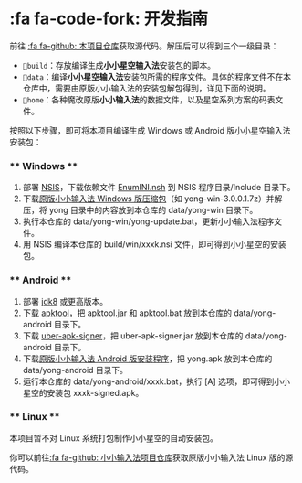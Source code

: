 # :fa fa-code-fork: 开发指南

前往 [:fa fa-github: 本项目仓库][小小星空仓库]获取源代码。解压后可以得到三个一级目录：

* `📂build`：存放编译生成**小小星空输入法**安装包的脚本。
* `📂data`：编译**小小星空输入法**安装包所需的程序文件。具体的程序文件不在本仓库中，需要由原版小小输入法的安装包解包得到，详见下面的说明。
* `📂home`：各种魔改原版**小小输入法**的数据文件，以及星空系列方案的码表文件。

按照以下步骤，即可将本项目编译生成 Windows 或 Android 版小小星空输入法安装包：

<!-- tabs:start -->

### ** Windows **

1. 部署 [NSIS](https://nsis.sourceforge.io/Download)，下载依赖文件 [EnumINI.nsh](https://nsis.sourceforge.io/Enumerate_INI) 到 NSIS 程序目录/Include 目录下。
2. 下载[原版小小输入法 Windows 版压缩包][小小输入法网盘]（如 yong-win-3.0.0.1.7z）并解压，将 yong 目录中的内容放到本仓库的 data/yong-win 目录下。
3. 执行本仓库的 data/yong-win/yong-update.bat，更新小小输入法程序文件。
4. 用 NSIS 编译本仓库的 build/win/xxxk.nsi 文件，即可得到小小星空的安装包。

### ** Android **

1. 部署 [jdk8](https://openjdk.org) 或更高版本。
2. 下载 [apktool](https://apktool.org/docs/install)，把 apktool.jar 和 apktool.bat 放到本仓库的 data/yong-android 目录下。
3. 下载 [uber-apk-signer](https://github.com/patrickfav/uber-apk-signer)，把 uber-apk-signer.jar 放到本仓库的 data/yong-android 目录下。
4. 下载[原版小小输入法 Android 版安装程序](http://yong.dgod.net/sync/yong-android/yong.apk)，把 yong.apk 放到本仓库的 data/yong-android 目录下。
5. 运行本仓库的 data/yong-android/xxxk.bat，执行 [A] 选项，即可得到小小星空的安装包 xxxk-signed.apk。

### ** Linux **

本项目暂不对 Linux 系统打包制作小小星空的自动安装包。

你可以前往[:fa fa-github: 小小输入法项目仓库][小小输入法仓库]获取原版小小输入法 Linux 版的源代码。

<!-- tabs:end -->

[星空QQ群]: https://jq.qq.com/?_wv=1027&k=5tVcZlL
[键道QQ群]: https://jq.qq.com/?_wv=1027&k=WxhhXU6u
[星空电报群]: https://t.me/xkinput

[星空官网]: https://xkinput.github.io
[RIME键道文档]: https://pingshunhuangalex.gitbook.io/rime-xkjd
[RIME键道仓库]: https://github.com/xkinput/Rime_JD

[小小星空首页]: https://xkinput.github.io/xxxk-help
[小小星空仓库]: https://github.com/xkinput/xxxk
[小小星空网盘]: http://xxxk.ysepan.com

[小小输入法网盘]: http://yongim.ysepan.com
[小小输入法论坛]: https://yong.dgod.net
[小小输入法仓库]: https://github.com/dgod/yong